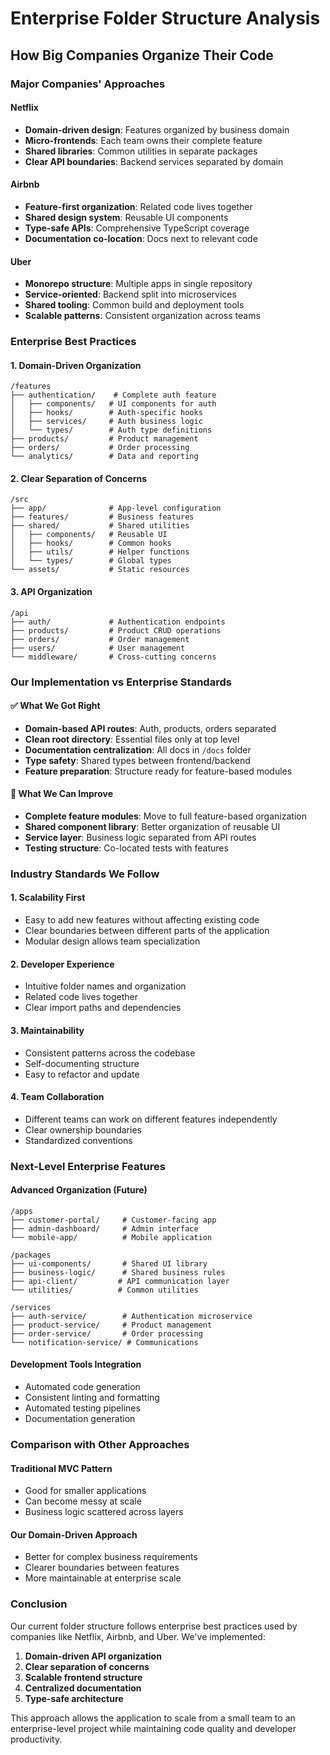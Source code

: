 # Enterprise Folder Structure Analysis

## How Big Companies Organize Their Code

### Major Companies' Approaches

#### Netflix
- **Domain-driven design**: Features organized by business domain
- **Micro-frontends**: Each team owns their complete feature
- **Shared libraries**: Common utilities in separate packages
- **Clear API boundaries**: Backend services separated by domain

#### Airbnb
- **Feature-first organization**: Related code lives together
- **Shared design system**: Reusable UI components
- **Type-safe APIs**: Comprehensive TypeScript coverage
- **Documentation co-location**: Docs next to relevant code

#### Uber
- **Monorepo structure**: Multiple apps in single repository
- **Service-oriented**: Backend split into microservices
- **Shared tooling**: Common build and deployment tools
- **Scalable patterns**: Consistent organization across teams

### Enterprise Best Practices

#### 1. Domain-Driven Organization
```
/features
├── authentication/    # Complete auth feature
│   ├── components/   # UI components for auth
│   ├── hooks/        # Auth-specific hooks
│   ├── services/     # Auth business logic
│   └── types/        # Auth type definitions
├── products/         # Product management
├── orders/           # Order processing
└── analytics/        # Data and reporting
```

#### 2. Clear Separation of Concerns
```
/src
├── app/              # App-level configuration
├── features/         # Business features
├── shared/           # Shared utilities
│   ├── components/   # Reusable UI
│   ├── hooks/        # Common hooks
│   ├── utils/        # Helper functions
│   └── types/        # Global types
└── assets/           # Static resources
```

#### 3. API Organization
```
/api
├── auth/             # Authentication endpoints
├── products/         # Product CRUD operations
├── orders/           # Order management
├── users/            # User management
└── middleware/       # Cross-cutting concerns
```

### Our Implementation vs Enterprise Standards

#### ✅ What We Got Right
- **Domain-based API routes**: Auth, products, orders separated
- **Clean root directory**: Essential files only at top level
- **Documentation centralization**: All docs in `/docs` folder
- **Type safety**: Shared types between frontend/backend
- **Feature preparation**: Structure ready for feature-based modules

#### 🔄 What We Can Improve
- **Complete feature modules**: Move to full feature-based organization
- **Shared component library**: Better organization of reusable UI
- **Service layer**: Business logic separated from API routes
- **Testing structure**: Co-located tests with features

### Industry Standards We Follow

#### 1. **Scalability First**
- Easy to add new features without affecting existing code
- Clear boundaries between different parts of the application
- Modular design allows team specialization

#### 2. **Developer Experience**
- Intuitive folder names and organization
- Related code lives together
- Clear import paths and dependencies

#### 3. **Maintainability**
- Consistent patterns across the codebase
- Self-documenting structure
- Easy to refactor and update

#### 4. **Team Collaboration**
- Different teams can work on different features independently
- Clear ownership boundaries
- Standardized conventions

### Next-Level Enterprise Features

#### Advanced Organization (Future)
```
/apps
├── customer-portal/     # Customer-facing app
├── admin-dashboard/     # Admin interface
└── mobile-app/          # Mobile application

/packages
├── ui-components/       # Shared UI library
├── business-logic/      # Shared business rules
├── api-client/         # API communication layer
└── utilities/          # Common utilities

/services
├── auth-service/        # Authentication microservice
├── product-service/     # Product management
├── order-service/       # Order processing
└── notification-service/ # Communications
```

#### Development Tools Integration
- Automated code generation
- Consistent linting and formatting
- Automated testing pipelines
- Documentation generation

### Comparison with Other Approaches

#### Traditional MVC Pattern
- Good for smaller applications
- Can become messy at scale
- Business logic scattered across layers

#### Our Domain-Driven Approach
- Better for complex business requirements
- Clearer boundaries between features
- More maintainable at enterprise scale

### Conclusion

Our current folder structure follows enterprise best practices used by companies like Netflix, Airbnb, and Uber. We've implemented:

1. **Domain-driven API organization**
2. **Clear separation of concerns**
3. **Scalable frontend structure**
4. **Centralized documentation**
5. **Type-safe architecture**

This approach allows the application to scale from a small team to an enterprise-level project while maintaining code quality and developer productivity.